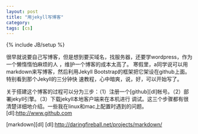 ```yaml
---
layout: post
title: "用jekyll写博客"
category: 
tags: [cs]
---
```

{% include JB/setup %}
   
很早就说要自己写博客，但是想到要买域名，找服务器，还要学wordpress，作为一个懒惰惰怕麻烦的人 ，维护一个博客的成本太高了。
寒假里，a同学说可以用markdown来写博客，然后利用Jekyll Bootstrap的框架把它架设在github上面。特别看到那个Jekyll的三分钟快
速教程，心中暗爽，说，好，可以开始写了。

关于搭建这个博客的过程可以分为三步：（1）注册一个[github][dl]帐号。（2）部署jekyll引擎。（3）下载jekyll本地客户端来在本机进行
调试。这三个步骤都有很清楚详细地介绍。一些我在linux和mac上配置时遇到的问题。
[dl]:http://www.github.com

[markdown][dl]
[dl]:http://daringfireball.net/projects/markdown/

